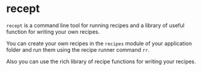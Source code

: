 # recept

`recept` is a command line tool for running recipes and a library of useful
function for writing your own recipes.

You can create your own recipes in the `recipes` module of your application
folder and run them using the recipe runner command `rr`.

Also you can use the rich library of recipe functions for writing your recipes.

